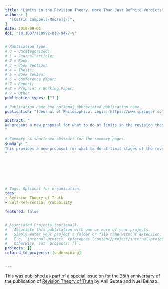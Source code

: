 ```yaml
---
title: "Limits in the Revision Theory. More Than Just Deﬁnite Verdicts"
authors: [
  "[Catrin Campbell-Moore](/)",
]
date: 2018-09-01
doi: "10.1007/s10992-018-9477-y"


# Publication type.
# 0 = Uncategorized;
# 1 = Journal article;
# 2 = Book;
# 3 = Book section;
# 4 = Thesis;
# 5 = Book review;
# 6 = Conference paper;
# 7 = Report;
# 8 = Preprint / Working Paper;
# 9 = Other
publication_types: ["1"]

# Publication name and optional abbreviated publication name.
publication: "[Journal of Philosophical Logic](https://www.springer.com/journal/10992)"

abstract: "
We present a new proposal for what to do at limits in the revision theory. The usual criterion for a limit stage is that it should agree with any definite verdicts that have been brought about before that stage. We suggest that one should not only consider definite verdicts that have been brought about but also more general properties; in fact any closed property can be considered. This more general framework is required if we move to considering revision theories for concepts that are concerned with real numbers, but also has consequences for more traditional revision theories such as the revision theory of truth.
"

# Summary. A shortened abstract for the summary pages.
summary: "
This provides a new proposal for what to do at limit stages of the revision theory of truth: one shouldn't only consider definite verdicts that are brought about, but more general closed properties. This is important if one wishes to consider a revision theory for probability.
"







# Tags. Optional for organization.
tags:
- Revision Theory of Truth
- Self-Referential Probability

featured: false


# Associated Projects (optional).
#   Associate this publication with one or more of your projects.
#   Simply enter your project's folder or file name without extension.
#   E.g. `internal-project` references `content/project/internal-project/index.md`.
#   Otherwise, set `projects: []`.
projects: []
related_to_projects: [undermining]


---
```

This was published as part of a [special issue](https://link.springer.com/journal/10992/48/1/page/1) on for the 25th anniversary of the publication of [Revision Theory of Truth](https://mitpress.mit.edu/books/revision-theory-truth) by Anil Gupta and Nuel Belnap.
